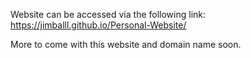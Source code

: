 Website can be accessed via the following link:
https://jimballl.github.io/Personal-Website/

More to come with this website and domain name soon.
